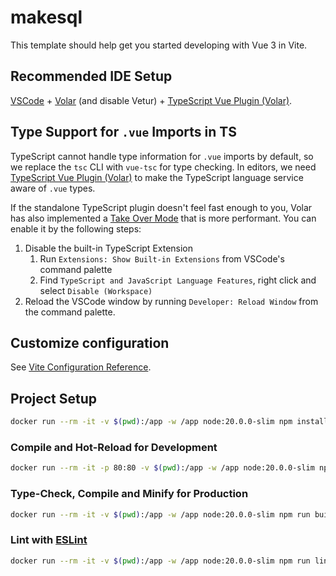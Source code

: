 # makesql

This template should help get you started developing with Vue 3 in Vite.

## Recommended IDE Setup

[VSCode](https://code.visualstudio.com/) + [Volar](https://marketplace.visualstudio.com/items?itemName=Vue.volar) (and disable Vetur) + [TypeScript Vue Plugin (Volar)](https://marketplace.visualstudio.com/items?itemName=Vue.vscode-typescript-vue-plugin).

## Type Support for `.vue` Imports in TS

TypeScript cannot handle type information for `.vue` imports by default, so we replace the `tsc` CLI with `vue-tsc` for type checking. In editors, we need [TypeScript Vue Plugin (Volar)](https://marketplace.visualstudio.com/items?itemName=Vue.vscode-typescript-vue-plugin) to make the TypeScript language service aware of `.vue` types.

If the standalone TypeScript plugin doesn't feel fast enough to you, Volar has also implemented a [Take Over Mode](https://github.com/johnsoncodehk/volar/discussions/471#discussioncomment-1361669) that is more performant. You can enable it by the following steps:

1. Disable the built-in TypeScript Extension
    1) Run `Extensions: Show Built-in Extensions` from VSCode's command palette
    2) Find `TypeScript and JavaScript Language Features`, right click and select `Disable (Workspace)`
2. Reload the VSCode window by running `Developer: Reload Window` from the command palette.

## Customize configuration

See [Vite Configuration Reference](https://vitejs.dev/config/).

## Project Setup

```sh
docker run --rm -it -v $(pwd):/app -w /app node:20.0.0-slim npm install
```

### Compile and Hot-Reload for Development

```sh
docker run --rm -it -p 80:80 -v $(pwd):/app -w /app node:20.0.0-slim npm run dev
```

### Type-Check, Compile and Minify for Production

```sh
docker run --rm -it -v $(pwd):/app -w /app node:20.0.0-slim npm run build
```

### Lint with [ESLint](https://eslint.org/)

```sh
docker run --rm -it -v $(pwd):/app -w /app node:20.0.0-slim npm run lint
```
